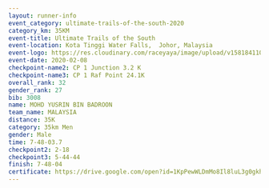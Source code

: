 ```yaml
--- 
layout: runner-info 
event_category: ultimate-trails-of-the-south-2020 
category_km: 35KM 
event-title: Ultimate Trails of the South 
event-location: Kota Tinggi Water Falls,  Johor, Malaysia 
event-logo: https://res.cloudinary.com/raceyaya/image/upload/v1581841103/logo/2020/ultimate-trails-2020_i93dfj.jpg 
event-date: 2020-02-08 
checkpoint-name2: CP 1 Junction 3.2 K 
checkpoint-name3: CP 1 Raf Point 24.1K 
overall_rank: 32
gender_rank: 27
bib: 3008
name: MOHD YUSRIN BIN BADROON
team_name: MALAYSIA
distance: 35K
category: 35km Men
gender: Male
time: 7-48-03.7
checkpoint2: 2-18
checkpoint3: 5-44-44
finish: 7-48-04
certificate: https://drive.google.com/open?id=1KpPewWLDmMo8Il8luL3g0gkh0U2Qu6bN
--- 
```

